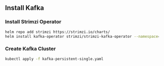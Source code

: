 ## Install Kafka

### Install Strimzi Operator

```bash
helm repo add strimzi https://strimzi.io/charts/
helm install kafka-operator strimzi/strimzi-kafka-operator --namespace=kafka --create-namespace --debug --version 0.41.0
```

### Create Kafka Cluster

```bash
kubectl apply -f kafka-persistent-single.yaml
```
